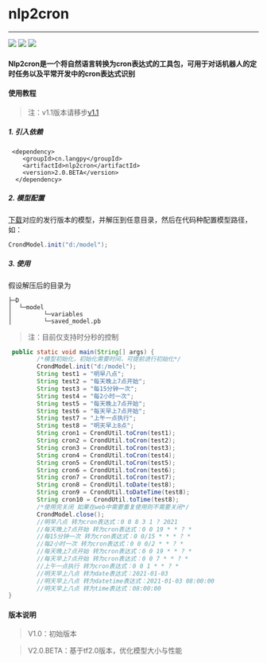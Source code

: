 # nlp2cron



---

<div >
    <img src='https://shields.io/badge/version-2.0.BETA-green.svg'>
    <img src='https://shields.io/badge/dependencies-tensorflow-blue.svg'>
    <img src='https://shields.io/badge/author-Chang Zhang-dbab09.svg'>
    <h4>Nlp2cron是一个将自然语言转换为cron表达式的工具包，可用于对话机器人的定时任务以及平常开发中的cron表达式识别</h4>
</div>






#### 使用教程

> 注：v1.1版本请移步[v1.1](README-v1.1.md)

##### 1.  引入依赖
```
 <dependency>
    <groupId>cn.langpy</groupId>
    <artifactId>nlp2cron</artifactId>
    <version>2.0.BETA</version>
  </dependency>
```
##### 2.  模型配置

[下载](https://gitee.com/huoyo/nlp2cron/releases)对应的发行版本的模型，并解压到任意目录，然后在代码种配置模型路径，如：

```java
CrondModel.init("d:/model");
```


##### 3.  使用

假设解压后的目录为

```
├─D
│  └─model
│         └─variables
│         └─saved_model.pb
```


> 注：目前仅支持时分秒的控制

```java
 public static void main(String[] args) {
        /*模型初始化，初始化需要时间，可提前进行初始化*/
        CrondModel.init("d:/model");
        String test1 = "明早八点";
        String test2 = "每天晚上7点开始";
        String test3 = "每15分钟一次";
        String test4 = "每2小时一次";
        String test5 = "每天晚上7点开始";
        String test6 = "每天早上7点开始";
        String test7 = "上午一点执行";
        String test8 = "明天早上8点";
        String cron1 = CrondUtil.toCron(test1);
        String cron2 = CrondUtil.toCron(test2);
        String cron3 = CrondUtil.toCron(test3);
        String cron4 = CrondUtil.toCron(test4);
        String cron5 = CrondUtil.toCron(test5);
        String cron6 = CrondUtil.toCron(test6);
        String cron7 = CrondUtil.toCron(test7);
        String cron8 = CrondUtil.toDate(test8);
        String cron9 = CrondUtil.toDateTime(test8);
        String cron10 = CrondUtil.toTime(test8);
        /*使用完关闭 如果在web中需要重复使用则不需要关闭*/
        CrondModel.close();
        //明早八点 转为cron表达式：0 0 8 3 1 ? 2021
        //每天晚上7点开始 转为cron表达式：0 0 19 * * ? *
        //每15分钟一次 转为cron表达式：0 0/15 * * * ? *
        //每2小时一次 转为cron表达式：0 0 0/2 * * ? *
        //每天晚上7点开始 转为cron表达式：0 0 19 * * ? *
        //每天早上7点开始 转为cron表达式：0 0 7 * * ? *
        //上午一点执行 转为cron表达式：0 0 1 * * ? *
        //明天早上八点 转为date表达式：2021-01-03
        //明天早上八点 转为datetime表达式：2021-01-03 08:00:00
        //明天早上八点 转为time表达式：08:00:00
}
```


#### 版本说明

> V1.0：初始版本

> V2.0.BETA：基于tf2.0版本，优化模型大小与性能





